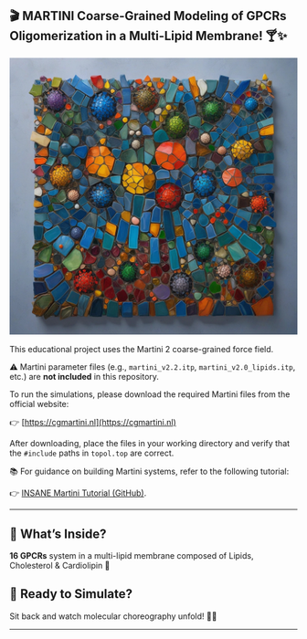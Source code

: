 ## 🎬 MARTINI Coarse-Grained Modeling of GPCRs Oligomerization in a Multi-Lipid Membrane! 🍸✨

[![Watch the Shorts](https://github.com/TheVisualHub/VisualFactory/blob/aa62d075e6a471ca173dad8fea53666b5e629b88/assets/membrane_logo.jpeg)](https://youtube.com/shorts/2bHy32RXCBc)


This educational project uses the Martini 2 coarse-grained force field.  

⚠️ Martini parameter files (e.g., `martini_v2.2.itp`, `martini_v2.0_lipids.itp`, etc.) are **not included** in this repository.  

To run the simulations, please download the required Martini files from the official website:  

👉 [https://cgmartini.nl](https://cgmartini.nl)  

After downloading, place the files in your working directory and verify that the `#include` paths in `topol.top` are correct.  

📚 For guidance on building Martini systems, refer to the following tutorial:

👉 [INSANE Martini Tutorial (GitHub)](https://github.com/msidore/tutorial_insane/blob/master/INSANE_Tutorial.ipynb). 

---

## 🧩 What’s Inside?

**16 GPCRs** system in a multi-lipid membrane composed of Lipids, Cholesterol &  Cardiolipin 💖

## 🚀 Ready to Simulate?

Sit back and watch molecular choreography unfold! 💃🕺

---



